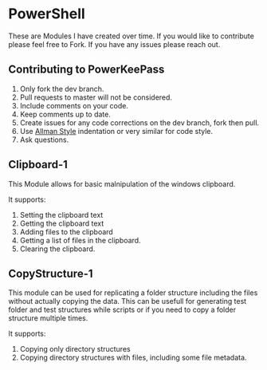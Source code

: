 # PowerShell

These are Modules I have created over time. If you would like to contribute please feel free to Fork. If you have any issues please reach out.

## Contributing to PowerKeePass
1. Only fork the dev branch. 
2. Pull requests to master will not be considered.
3. Include comments on your code.
4. Keep comments up to date.
5. Create issues for any code corrections on the dev branch, fork then pull.
6. Use [Allman Style](https://en.wikipedia.org/wiki/Indent_style#Allman_style) indentation or very similar for code style.
7. Ask questions.

## Clipboard-1
This Module allows for basic malnipulation of the windows clipboard. 

It supports:

1. Setting  the clipboard text
2. Getting the clipboard text
3. Adding files to the clipboard
4. Getting a list of files in the clipboard.
5. Clearing the clipboard.

## CopyStructure-1
This module can be used for replicating a folder structure including the files without actually copying the data. This can be usefull for generating test folder and test structures while scripts or if you need to copy a folder structure multiple times.

It supports:

1. Copying only directory structures
2. Copying directory structures with files, including some file metadata.
